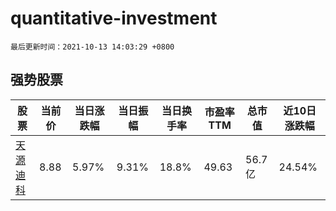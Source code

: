 # quantitative-investment

`最后更新时间：2021-10-13 14:03:29 +0800`

## 强势股票

|股票|当前价|当日涨跌幅|当日振幅|当日换手率|市盈率TTM|总市值|近10日涨跌幅|
|----|----|----|----|----|----|----|----|
|[天源迪科](https://xueqiu.com/S/SZ300047)|8.88|5.97%|9.31%|18.8%|49.63|56.7亿|24.54%|
